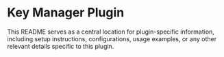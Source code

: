 # Key Manager Plugin

This README serves as a central location for plugin-specific information, including setup instructions, configurations, usage examples, or any other relevant details specific to this plugin.
